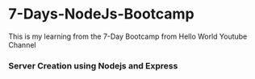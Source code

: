 # 7-Days-NodeJs-Bootcamp
This is my learning from the 7-Day Bootcamp from Hello World Youtube Channel

### Server Creation using Nodejs and Express
